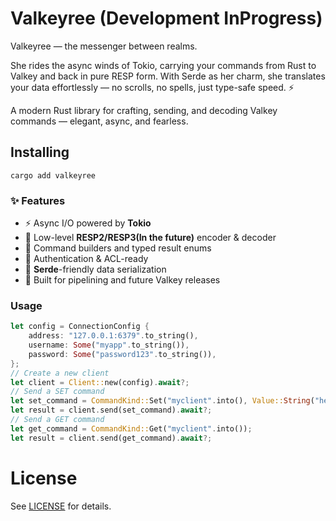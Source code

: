 # Valkeyree (Development InProgress)

Valkeyree — the messenger between realms.

She rides the async winds of Tokio, carrying your commands from Rust to Valkey and back in pure RESP form.
With Serde as her charm, she translates your data effortlessly — no scrolls, no spells, just type-safe speed. ⚡

A modern Rust library for crafting, sending, and decoding Valkey commands — elegant, async, and fearless.

## Installing
```
cargo add valkeyree
```

### ✨ Features
- ⚡ Async I/O powered by **Tokio**
- 🧱 Low-level **RESP2/RESP3(In the future)** encoder & decoder
- 🧩 Command builders and typed result enums
- 🔐 Authentication & ACL-ready
- 🧠 **Serde**-friendly data serialization
- 🚀 Built for pipelining and future Valkey releases

### Usage
```rust
let config = ConnectionConfig {
    address: "127.0.0.1:6379".to_string(),
    username: Some("myapp".to_string()),
    password: Some("password123".to_string()),
};
// Create a new client
let client = Client::new(config).await?;
// Send a SET command
let set_command = CommandKind::Set("myclient".into(), Value::String("hey".into()));
let result = client.send(set_command).await?;
// Send a GET command
let get_command = CommandKind::Get("myclient".into());
let result = client.send(get_command).await?;
```

# License 
See [LICENSE](/LICENSE) for details.
